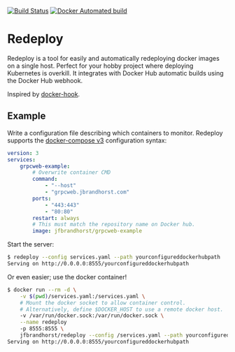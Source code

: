 [![Build Status](https://travis-ci.org/johanbrandhorst/redeploy.svg?branch=master)](https://travis-ci.org/johanbrandhorst/redeploy)
[![Docker Automated build](https://img.shields.io/docker/automated/jrottenberg/ffmpeg.svg)](https://hub.docker.com/r/jfbrandhorst/redeploy/)
# Redeploy

Redeploy is a tool for easily and automatically redeploying docker images on a single host.
Perfect for your hobby project where deploying Kubernetes is overkill.
It integrates with Docker Hub automatic builds using the Docker Hub webhook.

Inspired by [docker-hook](https://github.com/schickling/docker-hook).

## Example

Write a configuration file describing which containers to monitor.
Redeploy supports the
[docker-compose v3](https://docs.docker.com/compose/compose-file/)
configuration syntax:

```yaml
version: 3
services:
    grpcweb-example:
        # Overwrite container CMD
        command:
            - "--host"
            - "grpcweb.jbrandhorst.com"
        ports:
            - "443:443"
            - "80:80"
        restart: always
        # This must match the repository name on Docker hub.
        image: jfbrandhorst/grpcweb-example
```

Start the server:

```bash
$ redeploy --config services.yaml --path yourconfigureddockerhubpath
Serving on http://0.0.0.0:8555/yourconfigureddockerhubpath
```

Or even easier; use the docker container!

```bash
$ docker run --rm -d \
    -v $(pwd)/services.yaml:/services.yaml \
    # Mount the docker socket to allow container control.
    # Alternatively, define $DOCKER_HOST to use a remote docker host.
    -v /var/run/docker.sock:/var/run/docker.sock \
    --name redeploy
    -p 8555:8555 \
    jfbrandhorst/redeploy --config /services.yaml --path yourconfigureddockerhubpath
Serving on http://0.0.0.0:8555/yourconfigureddockerhubpath

